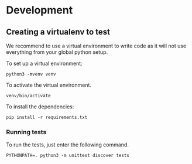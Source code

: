 # Development

## Creating a virtualenv to test

We recommend to use a virtual environment to write code
as it will not use everything from your global python
setup.

To set up a virtual environment:

```shell
python3 -mvenv venv
```

To activate the virtual environment.

```shell
venv/bin/activate
```

To install the dependencies:

```shell
pip install -r requirements.txt
```

### Running tests

To run the tests, just enter the following command.

```shell
PYTHONPATH=. python3 -m unittest discover tests
```